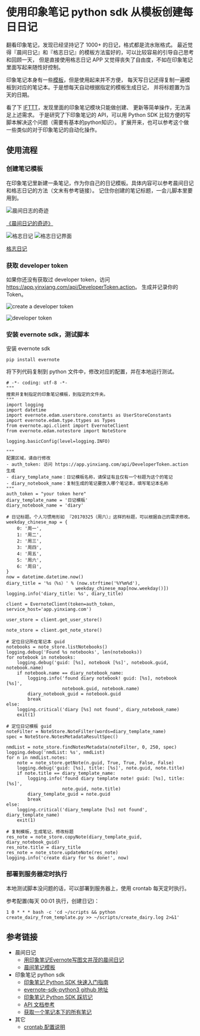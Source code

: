 # 使用印象笔记 python sdk 从模板创建每日日记

翻看印象笔记，发现已经坚持记了 1000+ 的日记，格式都是流水账格式。
最近觉得『晨间日记』和『格志日记』的模板方法蛮好的，可以比较容易的引导自己思考和回顾一天，
但是直接使用格志日记 APP 又觉得丧失了自由度，不如在印象笔记里面写起来随性好控制。

印象笔记本身有一些[模板](https://list.yinxiang.com/)，但是使用起来并不方便，
每天写日记还得复制一遍模板到对应的笔记本。于是想每天自动根据指定的模板生成日记，
并将标题置为当天的日期。

看了下 [IFTTT](https://ifttt.com/discover)，发现里面的印象笔记模块只能做创建、
更新等简单操作，无法满足上述需求。
于是研究了下印象笔记的 API，可以用 Python SDK 比较方便的写脚本解决这个问题（需要有基本的python知识）。
扩展开来，也可以参考这个做一些类似的对于印象笔记的自动化操作。

## 使用流程
### 创建笔记模板

在印象笔记里新建一条笔记，作为你自己的日记模板。具体内容可以参考晨间日记和格志日记的方法（文末有参考链接）。
记住你创建的笔记标题，一会儿脚本里要用到。

![晨间日志的奇迹](http://7o4zqy.com1.z0.glb.clouddn.com/67e99eec19c51b17732897dbb1677ad8.png)

[《晨间日记的奇迹》](https://book.douban.com/subject/3744041/)

![格志日记](http://7o4zqy.com1.z0.glb.clouddn.com/617597f70de0416013fa8456bae52def.png)
![格志日记界面](http://7o4zqy.com1.z0.glb.clouddn.com/357112b5d1c9daa3e2cdc2b7058d4155.png)

[格志日记](http://griddiaryapp.com/zh/)

### 获取 developer token

如果你还没有获取过 developer token，访问 <https://app.yinxiang.com/api/DeveloperToken.action>。
生成并记录你的 Token。

![create a developer token](http://7o4zqy.com1.z0.glb.clouddn.com/c9f0be37c38441eb8f300b4458772af2.png)

![developer token](http://7o4zqy.com1.z0.glb.clouddn.com/5214103a53c1713ae21dc27433fb9b09.png)

### 安装 evernote sdk，测试脚本

安装 evernote sdk

```
pip install evernote
```

将下列代码复制到 python 文件中，修改对应的配置，并在本地运行测试。

```
# -*- coding: utf-8 -*-
"""
搜索并复制指定的印象笔记模板，到指定的文件夹。
"""
import logging
import datetime
import evernote.edam.userstore.constants as UserStoreConstants
import evernote.edam.type.ttypes as Types
from evernote.api.client import EvernoteClient
from evernote.edam.notestore import NoteStore

logging.basicConfig(level=logging.INFO)

"""
配置区域，请自行修改
- auth_token: 访问 https://app.yinxiang.com/api/DeveloperToken.action 生成
- diary_template_name：日记模板名称，请保证有且仅有一个标题为这个的笔记
- diary_notebook_name：复制生成的笔记要放入哪个笔记本，填写笔记本名称
"""
auth_token = "your token here"
diary_template_name = '日记模板'
diary_notebook_name = 'diary'

# 日记标题。个人习惯用形如 『20170325（周六）』这样的标题，可以根据自己的需求修改。
weekday_chinese_map = {
    0: '周一',
    1: '周二',
    2: '周三',
    3: '周四',
    4: '周五',
    5: '周六',
    6: '周日',
}
now = datetime.datetime.now()
diary_title = '%s（%s）' % (now.strftime('%Y%m%d'),
                          weekday_chinese_map[now.weekday()])
logging.info('diary_title: %s', diary_title)

client = EvernoteClient(token=auth_token, service_host='app.yinxiang.com')

user_store = client.get_user_store()

note_store = client.get_note_store()

# 定位日记所在笔记本 guid
notebooks = note_store.listNotebooks()
logging.debug('Found %s notebooks', len(notebooks))
for notebook in notebooks:
    logging.debug('guid: [%s], notebook [%s]', notebook.guid, notebook.name)
    if notebook.name == diary_notebook_name:
        logging.info('found diary notebook! guid: [%s], notebook [%s]',
                     notebook.guid, notebook.name)
        diary_notebook_guid = notebook.guid
        break
else:
    logging.critical('diary [%s] not found', diary_notebook_name)
    exit(1)

# 定位日记模板 guid
noteFilter = NoteStore.NoteFilter(words=diary_template_name)
spec = NoteStore.NotesMetadataResultSpec()

nmdList = note_store.findNotesMetadata(noteFilter, 0, 250, spec)
logging.debug('nmdList: %s', nmdList)
for n in nmdList.notes:
    note = note_store.getNote(n.guid, True, True, False, False)
    logging.debug('guid: [%s], title: [%s]', note.guid, note.title)
    if note.title == diary_template_name:
        logging.info('found diary template note! guid: [%s], title: [%s]',
                     note.guid, note.title)
        diary_template_guid = note.guid
        break
else:
    logging.critical('diary_template [%s] not found', diary_template_name)
    exit(1)

# 复制模板，生成笔记，修改标题
res_note = note_store.copyNote(diary_template_guid, diary_notebook_guid)
res_note.title = diary_title
res_note = note_store.updateNote(res_note)
logging.info('create diary for %s done!', now)
```

### 部署到服务器定时执行

本地测试脚本没问题的话，可以部署到服务器上，使用 crontab 每天定时执行。

参考配置(每天 00:01 执行，创建日记)：

```
1 0 * * * bash -c 'cd ~/scripts && python create_dairy_from_template.py >> ~/scripts/create_dairy.log 2>&1'
```

## 参考链接

- 晨间日记
    - [用印象笔记Evernote写图文并茂的晨间日记](http://www.lishen.me/archives/333)
    - [晨间笔记模板](https://list.yinxiang.com/moban/b21af494-2e61-4f3f-835c-911769c453db.php)
- 印象笔记 python sdk
    - [印象笔记 Python SDK 快速入门指南][3]
    - [evernote-sdk-python3 github 地址][2]
    - [印象笔记 Python SDK 踩坑记][1]
    - [API 文档参考](http://dev.evernote.com/doc/reference/NoteStore.html)
    - [获取一个笔记本下的所有笔记](http://sf.geekitude.com/content/getting-all-notes-notebook-evernote-api-and-python)
- 其它
    - [crontab 配置说明](http://linuxtools-rst.readthedocs.io/zh_CN/latest/tool/crontab.html)

[1]: http://www.liuhaihua.cn/archives/482381.html
[2]: https://github.com/evernote/evernote-sdk-python3
[3]: https://dev.yinxiang.com/doc/start/python.php
